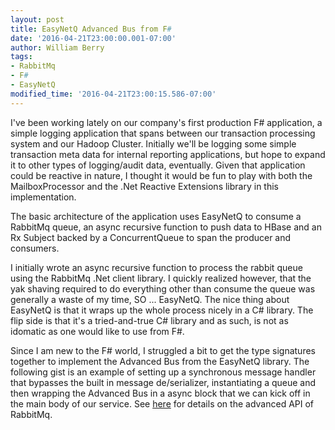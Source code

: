 ```yaml
---
layout: post
title: EasyNetQ Advanced Bus from F#
date: '2016-04-21T23:00:00.001-07:00'
author: William Berry
tags:
- RabbitMq
- F#
- EasyNetQ
modified_time: '2016-04-21T23:00:15.586-07:00'
---
```


I've been working lately on our company's first production F# application, a 
simple logging application that spans between our transaction processing 
system and our Hadoop Cluster.  Initially we'll be logging some simple 
transaction meta data for internal reporting applications, but hope to expand 
it to other types of logging/audit data, eventually.  Given that application 
could be reactive in nature, I thought it would be fun to play with both the 
MailboxProcessor and the .Net Reactive Extensions library in this 
implementation. 

The basic architecture of the application uses EasyNetQ to consume a RabbitMq 
queue, an async recursive function to push data to HBase and an Rx Subject 
backed by a ConcurrentQueue to span the producer and consumers. 

I initially wrote an async recursive function to process the rabbit queue 
using the RabbitMq .Net client library.  I quickly realized however, that the 
yak shaving required to do everything other than consume the queue was 
generally a waste of my time, SO ... EasyNetQ.  The nice thing about EasyNetQ 
is that it wraps up the whole process nicely in a C# library.  The flip side 
is that it's a tried-and-true C# library and as such, is not as idomatic as 
one would like to use from F#. 

Since I am new to the F# world, I struggled a bit to get the type signatures 
together to implement the Advanced Bus from the EasyNetQ library.  The 
following gist is an example of setting up a synchronous message handler that 
bypasses the built in message de/serializer, instantiating a queue and then 
wrapping the Advanced Bus in a async block that we can kick off in the main 
body of our service. See 
[here](https://github.com/EasyNetQ/EasyNetQ/wiki/the-advanced-api) for details 
on the advanced API of RabbitMq. 

<script src="https://gist.github.com/WilliamBerryiii/132d7dc6c0571b5907ea0a9f6ad6949b.js"></script> 